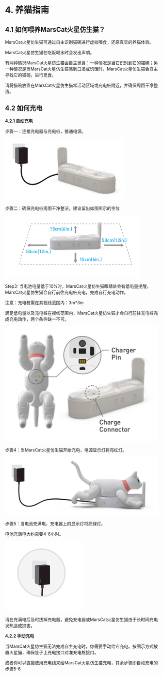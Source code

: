# 4. 养猫指南

## 4.1 如何喂养MarsCat火星仿生猫？

MarsCat火星仿生猫可通过自主识别猫碗进行虚拟喂食，还原真实的养猫体验。

MarsCat火星仿生猫在吃饭喝水时会发出声响。

有两种情况MarsCat火星仿生猫会自主觅食：一种情况是当它识别到它的猫碗；另一种情况是当MarsCat火星仿生猫感到口渴或饥饿时，MarsCat火星仿生猫会自主寻找它的猫碗，进行觅食。

请将猫碗放置在MarsCat火星仿生猫常活动区域或充电桩附近，并确保周围干净整洁。

## 4.2 如何充电

**4.2.1 自动充电**

步骤一：连接充电器与充电桩，接通电源。

![](..\image\MarsCat_demo\1619491403527.png)

步骤二：确保充电桩周围干净整洁，建议留出如图所示的空位

![](..\image\MarsCat_demo\1619491431007.png)

Step3: 当电池电量低于10%时，MarsCat火星仿生猫眼睛处会有低电量提醒，MarsCat火星仿生猫会自行前往充电桩充电，完成自行充电动作。

注意：充电桩需在其视线范围内：3m*3m

满足低电量以及充电桩在视线范围内，MarsCat火星仿生猫才会自行前往充电桩完成充电动作，两个条件缺一不可。

![tempsnip](..\image\MarsCat_demo\1619491449047.png)

步骤4：当MarsCat火星仿生猫开始充电，电源显示灯将亮红灯。

![](..\image\MarsCat_demo\1619491465817.png)

步骤5：当电池充满电，充电器上的显示灯将亮绿灯。

电池充满电大约需要4-6小时。

![](..\image\MarsCat_demo\1619491480234.png)

请在充满电后及时拔掉充电器，避免充电器或MarsCat火星仿生猫由于长时间充电发热造成损害。

**4.2.2 手动充电**

当MarsCat火星仿生猫无法完成自主充电时，你需要手动给它充电。按图示方式放置火星猫，确保肚子上充电接口对准充电桩接口。

或者你可以直接使用充电线来给MarsCat火星仿生猫充电，其余步骤即自动充电的步骤5-6

